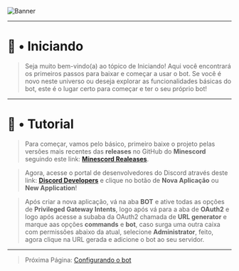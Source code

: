 ![Banner](https://github.com/Henry8K/Minescord/assets/119537238/c54203f1-06b5-4331-ad1a-3f703c48a857)

---

# 🚀 • Iniciando

> Seja muito bem-vindo(a) ao tópico de Iniciando! Aqui você encontrará os primeiros passos para baixar e começar a usar o bot. Se você é novo neste universo ou deseja explorar as funcionalidades básicas do bot, este é o lugar certo para começar e ter o seu próprio bot!

---

# 🎯 • Tutorial

> Para começar, vamos pelo básico, primeiro baixe o projeto pelas versões mais recentes das **releases** no GitHub do **Minescord** seguindo este link: **[Minescord Realeases](https://github.com/Henry8K/Minescord/releases)**.

> Agora, acesse o portal de desenvolvedores do Discord através deste link: **[Discord Developers](https://discord.com/developers/applications)** e clique no botão de **Nova Aplicação** ou **New Application**!

> Após criar a nova aplicação, vá na aba **BOT** e ative todas as opções de **Privileged Gateway Intents**, logo após vá para a aba de **OAuth2** e logo após acesse a subaba da OAuth2 chamada de **URL generator** e marque aas opções **commands** e **bot**, caso surga uma outra caixa com permissões abaixo da atual, selecione **Administrator**, feito, agora clique na URL gerada e adicione o bot ao seu servidor.

---

> Próxima Página: [Configurando o bot](https://github.com/Henry8K/Minescord/tree/main/docs/wiki/pt/configurando.md)

